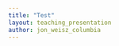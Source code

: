 ```yaml
---
title: "Test"
layout: teaching_presentation
author: jon_weisz_columbia
---
```



<section data-markdown data-separator="^\n---\n$" data-vertical="^\n--\n$" data-notes="^Note:">
<script type="text/template">

# LZW Compression and Hashing
---

---

## Overview
---
* Midterm review
* Review of Huffman Encoding
* LZW Encoding
* Hashing
* Homework 4 

---

## Huffman Encoding
* Recall that given a set of characters to compress, we said that we could create the optimal variable length code using a binary decision tree
  * Create a forest of trees
  * Each tree gets a single node with its frequency as its weight
  * Merge lowest weight trees by adding them as subtrees of a new node
  * Recalculate weight as sum of two subtrees
  * Continue until one tree remains. 
* Recall that this algorithm is greedy, and that it is only optimal for a known set of data.

--

<iframe width="1000" height="750" src="http://algoviz.org/OpenDSA/AV/Binary/huffmanBuildAV.html" frameborder="0" allowfullscreen></iframe>


--

## Pitfalls of Huffman Encoding
* Have to predetermine the size of the data to compress.
 * You could chose whole words instead of characters, but you need to make an explicit choice. 
* Have to transmit the encoding table itself. 


---

## LZW Compression
* Similar to an online, data driven Huffman encoding
  * Replace each element or repeated sequence with a code.
  * Codes are fixed length > element length
  * There are a fixed number of codes.
  * Each code has more bits than the elements do. 
  * A code may represent multiple elements in a sequence.

--

## LZW Comression (Continued)
* The encoding is generated as the data is processed
  * Populate a table with codes for each element
  * Every time a new sequence is seen that is not in the list of codes
    * A new code is generated to represent that sequence.
    * Output the sequence up to the current character which makes the sequence novel.
    * Empty the sequence up to the current character.

--


## Compression Example 1

* Compress banana_bandana
* Starting table  0:a, 1:b, 2:d, 3:n

![Test]({{site.url}}/teaching/coms_w3137/images/lzw_compression.png)  

--


## Compression Example 2

![Test]({{site.url}}/teaching/coms_w3137/images/lzw.png)  

--

## Decompression

![Test2]({{site.url}}/teaching/coms_w3137/images/decompression_algo.png)


--

## Decompression Example 

![Test2]({{site.url}}/teaching/coms_w3137/images/lzw_decompress.png)

---

## LZW Advantages
* No preset codebook
  * Adapts to the data
* Can compress longer sequences
* No need to transmit code book
  * Only the alphabet of elements must be.
  * The rest is can be recreated from the data stream
* Appropriate for streaming data
* Loseless

--

## LZW Disadvantages
* Less compact than am optimal precomputed codebook could be. 
  * Example ABCDEFGHIABCDEFGHI could be compressed to 1: ABCDEFGHI 11
  * LZW will compress it to ABCDEFGHI13579
* Bit manipulations may not be 8 bit aligned
  * Awkward to code, less efficient to work with. 
* Table might fill up.

--

## LZW Extensions
* Frames
  * Dynamically recompute clear when compression ratio drops too low.
* Make Lossy
  * Reduce the size of the alphabet to improve compression

---

## How do we look up the right row in the table for each sequence?
* Linear search is slow. 
* A Binary Search tree might be faster  
  * Sequence may have arbitrary length 
  * Comparison itself is slow 
* Is there an O(1) soluton? 
  * If we could map from a sequence of characters to an integer, we could use an array 
    * This is called Hashing 

---

# Hashing
  * Hash Tables 
  * Associative Arrays 
  * Dictionaries  

--

## Dictionaries are awesome
* Dictionaries are common and easy to use in modern programming languages
  * In many cases, most objects can be hashed automatically. 
    * O(1) lookup makes many applications almost magically useful
    

<div class="fragment">
<pre><code>
 def memoized_function(data):
     if self.dict.has_key(data):
     	return self.dict[data]
     else:
        answer = ... do something expensive
        self.dict[data] = answer
        return answer

</code>
</pre>
</div>

--

## Hashing Example {SSN: Student}
* Each student at Columbia has a unique Social Security Number
  * This makes them a good identifier, but they are 9 digit numbers 
  * There are only ~ 20,000 students 
  * If we were to allocate an array of 10^9 students, it would be mostly empty (sparse) 
* A hash of the Social Security Number may be more practical 
  * H(SSN) = SSN % 20000 would reduce the size of the array to the same as the minimal number of students
  * But there is no guarantee that no two hashed SSNs would be the same!
    * This overlap is called a "hash collision"

--

## Hashing Example Strings of length < 10

* There are 26^10 + 26^9 + 26^8 + ...26 possible strings.
  * This is a huge number
* We want to use a reduced range, since we will not store this many strings ever. 
* To distinguish between different strings, a character by character hash is reasonable
* This strategy can be extended to any object
  * Read object one byte at a time. 

--

## Problems in hashing
* Hash functions must be fast 
  * Otherwise there is no point 
* Some applications require arbitrary sized data. 
* We may not know apriori how much data we must store. 
  * Table size can grow with data if the hash function can adapt. 
  * If the table size is too small, we will have more collisions.
* We may not know how the data is distributed 
  * We need a generic hash function with a low  probability of collision.
  * This means we need a function that spreads the data out evenly <br> <br>
* Can anyone think of a magic function that would do this for us? 

--

# There is no magic.
* What do we do? 

---

## Hash table design
* Choose a table size 
  * large enough to spread the data out
  * but not so large that space is wasted <br> <br>
* Choose a hash function 
  * quick to compute 
  * accepts arbitrary number of elements in data
  * produces uncorrelated data from possibly correlated input
    * produce even distribution <br> <br>
* Choose a policy to handle collisions.  

--

## Pick prime table sizes
* index = Key % table_size
  * If the table size is an even number and the key is even, then
the index will be an even.
  * Since the key is often an address, and addresses are always even, this would only use even indices

--

## Prime table sizes (Continued)
* More generally
 * Lets say our hash produces {x , 2x, 3x, 4x, 5x, 6x...} for some x
 * Number of possible buckets m = table_length/GreatestCommonFactor(table_length, x)
 * To make sure hash codes are spread out
  * Avoid hash codes that are multiples of other hash codes
    * Hard for large tables
  * Make m = table_length by making GreatestCommonFactor(table_length, x) 1
   *  This means table_length must share no factors with x.
   * Most likely with prime table_lengths
  

--

## Picking hash functions
* Uniform randomness
* Likely to be coprime with tablesize
* Can be reapplied for multi-element objects
* Fast

--

## A standard hash functions
Standard string hash: Calculate large polynomial in prime number
<pre><code>
public int hash(String key, int tableSize){
       int hashVal = 0; //uses Horner’s method to evaluate a polynomial
       for( int i = 0; i < key.length( ); i++ )
       	    hashVal = 37 * hashVal + key.charAt( i );
        hashVal %= tableSize;
	if( hashVal < 0 )
	    hashVal += tableSize; //needed if hashVal is negative
	return hashVal;
}
</code>
</pre>

--

Boost library: XOR with psuedorandom bits
<pre><code>
size_t hash_value(size_t seed, T val){	   	
    seed ^= val  + (seed<<6) + (seed>>2);
    return seed;
}

size_t hash_combine(T[] val){
    size_t seed = 0;
    for (int i = 0; i < val.length(); ++i)
        seed = hash_value(val[i])
    eturn seed
}

</code></pre>

--

## Pick collision resolution strategy
* Collisions are inevitable unless we know the data in advance
* Seperate Chaining
  * Store collection at hash index
  * Insert elements into collections
  * Number of elements in collection is expected to be load_factor = Number of elements in table / table size on average
  * If the keys are evenly distributed
    * O(1) to find index
    * O(F(load_factor)) to find object in collection
    * For linked lists O(load_factor)
    * If table size is >> than 1, this has the same Big O as linear search

--

## Collision Resolution strategy (continued)

* Probing
 * Hash value used as starting point for search.
  * Linear - Start at x, check x+1... until end of table
   * Problem - Once a collision occurs in a region, another one becomes more likely. 
   * Deletion may create empty spots 
    * Interrupt search
    * Deletion must be lazy or dictionary must be defragmented.

--

## Collision Resolution strategy (continued)
* Probing  
 * Quadratic 
   * Start at x
   * check at (x + i^2)%table_size, where i is the probe number
   * If table size is prime and load_factor < 2, this must eventually find a space. 
 * Hash based offset index = H(key) + i*G(Key)
  * As long a G(key) is < table_size and G(key) and table_size are relatively prime, this will eventually terminate.  
 * Multiple Hash functions - try f1(key), f2(key), f3(key) ...

--

## Adjusting table size
* Some schemes require a low load factor to succeed
  * i.e. probing scheme fails
* We can make the array a vector that approximately doubles in size  (nearest prime) when it is too full
  * But the hash function is probably using the the % table_size
  * Need to rehash
    * Still ~ O(1) by the same amortized analysis as the vector insertion. 

---

## Creating Primes
* Many of these schemes require prime numbers
* We can maintain a table of prime numbers of arbitrary size. 
* Or use Sieve of Eratosthenes to find all primes < N
  * Create a bit set B of size N set all to 1
  * for i < sqrt(N)
  * for j = 0:sqrt(N)
    *  set B[i*j] = 0

---

<iframe width="1000" height="750" src="http://www.hbmeyer.de/eratosiv.htm" frameborder="0" allowfullscreen></iframe>

---

# How common are collisions?
* This problem is exactly analogous to the birthday paradox
* 

</script>
</section>